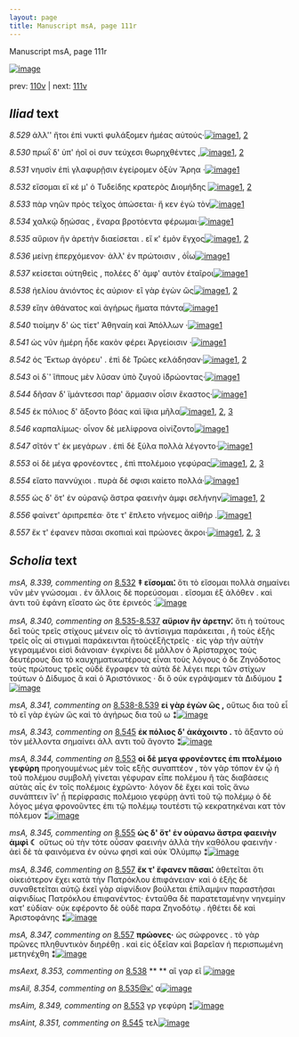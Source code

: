 ```yaml
---
layout: page
title: Manuscript msA, page 111r
---
```


Manuscript msA, page 111r

[![image](http://www.homermultitext.org/iipsrv?OBJ=IIP,1.0&FIF=/project/homer/pyramidal/deepzoom/hmt/vaimg/2017a/VA111RN_0112.tif&WID=100&CVT=JPEG)](http://www.homermultitext.org/ict2/?urn=urn:cite2:hmt:vaimg.2017a:VA111RN_0112)

prev:  [110v](../110v/) | next:  [111v](../111v/)

## *Iliad* text

*8.529* <a id="8.529"/> ἀλλ'' ἤτοι ἐπὶ νυκτὶ φυλάξομεν ἡμέας αὐτούς·[![image](http://www.homermultitext.org/iipsrv?OBJ=IIP,1.0&FIF=/project/homer/pyramidal/deepzoom/hmt/vaimg/2017a/VA111RN_0283.tif&RGN=0.2022,0.2269,0.4234,0.0338&WID=1000&CVT=JPEG)](http://www.homermultitext.org/ict2/?urn=urn:cite2:hmt:vaimg.2017a:VA111RN_0283@0.2022,0.2269,0.4234,0.0338)[1](#msAint_8.350), [2](#msA_8.1)

*8.530* <a id="8.530"/> πρωῒ δ' ὑπ' ἠοῖ οἱ συν τεύχεσι θωρηχθέντες ,[![image](http://www.homermultitext.org/iipsrv?OBJ=IIP,1.0&FIF=/project/homer/pyramidal/deepzoom/hmt/vaimg/2017a/VA111RN_0283.tif&RGN=0.1972,0.2487,0.4044,0.0391&WID=1000&CVT=JPEG)](http://www.homermultitext.org/ict2/?urn=urn:cite2:hmt:vaimg.2017a:VA111RN_0283@0.1972,0.2487,0.4044,0.0391)[1](#msA_8.1), [2](#msAext_8.352)

*8.531* <a id="8.531"/> νηυσὶν ἐπὶ γλαφυρῇσιν ἐγείρομεν ὀξὺν Ἄρηα ·[![image](http://www.homermultitext.org/iipsrv?OBJ=IIP,1.0&FIF=/project/homer/pyramidal/deepzoom/hmt/vaimg/2017a/VA111RN_0283.tif&RGN=0.2012,0.2735,0.4284,0.0338&WID=1000&CVT=JPEG)](http://www.homermultitext.org/ict2/?urn=urn:cite2:hmt:vaimg.2017a:VA111RN_0283@0.2012,0.2735,0.4284,0.0338)[1](#msA_8.1)

*8.532* <a id="8.532"/> εἴσομαι εἴ κέ μ' ὁ Τυδείδης κρατερὸς Διομήδης 				[![image](http://www.homermultitext.org/iipsrv?OBJ=IIP,1.0&FIF=/project/homer/pyramidal/deepzoom/hmt/vaimg/2017a/VA111RN_0283.tif&RGN=0.1872,0.29,0.4555,0.0331&WID=1000&CVT=JPEG)](http://www.homermultitext.org/ict2/?urn=urn:cite2:hmt:vaimg.2017a:VA111RN_0283@0.1872,0.29,0.4555,0.0331)[1](#msA_8.339), [2](#msA_8.1)

*8.533* <a id="8.533"/> πὰρ νηῶν πρὸς τεῖχος ἀπώσεται· ἤ κεν ἐγὼ τὸν[![image](http://www.homermultitext.org/iipsrv?OBJ=IIP,1.0&FIF=/project/homer/pyramidal/deepzoom/hmt/vaimg/2017a/VA111RN_0283.tif&RGN=0.2002,0.3095,0.4244,0.0323&WID=1000&CVT=JPEG)](http://www.homermultitext.org/ict2/?urn=urn:cite2:hmt:vaimg.2017a:VA111RN_0283@0.2002,0.3095,0.4244,0.0323)[1](#msA_8.1)

*8.534* <a id="8.534"/> χαλκῷ δῃώσας , ἔναρα βροτόεντα φέρωμαι·[![image](http://www.homermultitext.org/iipsrv?OBJ=IIP,1.0&FIF=/project/homer/pyramidal/deepzoom/hmt/vaimg/2017a/VA111RN_0283.tif&RGN=0.1982,0.3298,0.4364,0.0338&WID=1000&CVT=JPEG)](http://www.homermultitext.org/ict2/?urn=urn:cite2:hmt:vaimg.2017a:VA111RN_0283@0.1982,0.3298,0.4364,0.0338)[1](#msA_8.1)

*8.535* <a id="8.535"/> αὔριον ἣν ἀρετὴν διαείσεται . εἴ κ' ἐμὸν ἔγχος[![image](http://www.homermultitext.org/iipsrv?OBJ=IIP,1.0&FIF=/project/homer/pyramidal/deepzoom/hmt/vaimg/2017a/VA111RN_0283.tif&RGN=0.1862,0.3479,0.4214,0.0346&WID=1000&CVT=JPEG)](http://www.homermultitext.org/ict2/?urn=urn:cite2:hmt:vaimg.2017a:VA111RN_0283@0.1862,0.3479,0.4214,0.0346)[1](#msA_8.1), [2](#msAil_8.354)

*8.536* <a id="8.536"/> μείνῃ ἐπερχόμενον· ἀλλ' ἐν πρώτοισιν , ὀΐω[![image](http://www.homermultitext.org/iipsrv?OBJ=IIP,1.0&FIF=/project/homer/pyramidal/deepzoom/hmt/vaimg/2017a/VA111RN_0283.tif&RGN=0.1862,0.3651,0.4214,0.0346&WID=1000&CVT=JPEG)](http://www.homermultitext.org/ict2/?urn=urn:cite2:hmt:vaimg.2017a:VA111RN_0283@0.1862,0.3651,0.4214,0.0346)[1](#msA_8.1)

*8.537* <a id="8.537"/> κείσεται οὐτηθεὶς , πολέες δ' ἀμφ' αυτὸν ἑταῖροι[![image](http://www.homermultitext.org/iipsrv?OBJ=IIP,1.0&FIF=/project/homer/pyramidal/deepzoom/hmt/vaimg/2017a/VA111RN_0283.tif&RGN=0.1852,0.3854,0.4214,0.0346&WID=1000&CVT=JPEG)](http://www.homermultitext.org/ict2/?urn=urn:cite2:hmt:vaimg.2017a:VA111RN_0283@0.1852,0.3854,0.4214,0.0346)[1](#msA_8.1)

*8.538* <a id="8.538"/> ἠελίου ἀνιόντος ἐς αύριον· εἲ γὰρ ἐγὼν ὣς[![image](http://www.homermultitext.org/iipsrv?OBJ=IIP,1.0&FIF=/project/homer/pyramidal/deepzoom/hmt/vaimg/2017a/VA111RN_0283.tif&RGN=0.1852,0.4035,0.4094,0.0368&WID=1000&CVT=JPEG)](http://www.homermultitext.org/ict2/?urn=urn:cite2:hmt:vaimg.2017a:VA111RN_0283@0.1852,0.4035,0.4094,0.0368)[1](#msAext_8.353), [2](#msA_8.1)

*8.539* <a id="8.539"/> εἴην ἀθάνατος καὶ ἀγήρως ἤματα πάντα[![image](http://www.homermultitext.org/iipsrv?OBJ=IIP,1.0&FIF=/project/homer/pyramidal/deepzoom/hmt/vaimg/2017a/VA111RN_0283.tif&RGN=0.1852,0.4207,0.4124,0.0346&WID=1000&CVT=JPEG)](http://www.homermultitext.org/ict2/?urn=urn:cite2:hmt:vaimg.2017a:VA111RN_0283@0.1852,0.4207,0.4124,0.0346)[1](#msA_8.1)

*8.540* <a id="8.540"/> τιοίμην δ' ὡς τίετ' Ἀθηναίη καὶ Ἀπόλλων ·[![image](http://www.homermultitext.org/iipsrv?OBJ=IIP,1.0&FIF=/project/homer/pyramidal/deepzoom/hmt/vaimg/2017a/VA111RN_0283.tif&RGN=0.1832,0.4418,0.4154,0.0316&WID=1000&CVT=JPEG)](http://www.homermultitext.org/ict2/?urn=urn:cite2:hmt:vaimg.2017a:VA111RN_0283@0.1832,0.4418,0.4154,0.0316)[1](#msA_8.1)

*8.541* <a id="8.541"/> ὡς νῦν ἡμέρη ἧδε κακὸν φέρει Ἀργείοισιν ·[![image](http://www.homermultitext.org/iipsrv?OBJ=IIP,1.0&FIF=/project/homer/pyramidal/deepzoom/hmt/vaimg/2017a/VA111RN_0283.tif&RGN=0.1922,0.4591,0.4104,0.0346&WID=1000&CVT=JPEG)](http://www.homermultitext.org/ict2/?urn=urn:cite2:hmt:vaimg.2017a:VA111RN_0283@0.1922,0.4591,0.4104,0.0346)[1](#msA_8.1)

*8.542* <a id="8.542"/> ὁς Ἕκτωρ ἀγόρευ' . ἐπὶ 					δὲ Τρῶες κελάδησαν·[![image](http://www.homermultitext.org/iipsrv?OBJ=IIP,1.0&FIF=/project/homer/pyramidal/deepzoom/hmt/vaimg/2017a/VA111RN_0283.tif&RGN=0.1892,0.4771,0.4154,0.0353&WID=1000&CVT=JPEG)](http://www.homermultitext.org/ict2/?urn=urn:cite2:hmt:vaimg.2017a:VA111RN_0283@0.1892,0.4771,0.4154,0.0353)[1](#msA_8.1), [2](#msA_8.342)

*8.543* <a id="8.543"/> οἱ δ`' ἵ̈ππους μὲν λῦσαν ὑπὸ ζυγοῦ ἱ̈δρώοντας·[![image](http://www.homermultitext.org/iipsrv?OBJ=IIP,1.0&FIF=/project/homer/pyramidal/deepzoom/hmt/vaimg/2017a/VA111RN_0283.tif&RGN=0.1892,0.4959,0.4154,0.0353&WID=1000&CVT=JPEG)](http://www.homermultitext.org/ict2/?urn=urn:cite2:hmt:vaimg.2017a:VA111RN_0283@0.1892,0.4959,0.4154,0.0353)[1](#msA_8.1)

*8.544* <a id="8.544"/> δῆσαν δ' ϊμάντεσσι παρ' ἅρμασιν οἷσιν ἕκαστος·[![image](http://www.homermultitext.org/iipsrv?OBJ=IIP,1.0&FIF=/project/homer/pyramidal/deepzoom/hmt/vaimg/2017a/VA111RN_0283.tif&RGN=0.1832,0.5124,0.4444,0.0368&WID=1000&CVT=JPEG)](http://www.homermultitext.org/ict2/?urn=urn:cite2:hmt:vaimg.2017a:VA111RN_0283@0.1832,0.5124,0.4444,0.0368)[1](#msA_8.1)

*8.545* <a id="8.545"/> ἐκ πόλιος δ' ἄξοντο βόας καὶ ἴ̈φια μῆλα[![image](http://www.homermultitext.org/iipsrv?OBJ=IIP,1.0&FIF=/project/homer/pyramidal/deepzoom/hmt/vaimg/2017a/VA111RN_0283.tif&RGN=0.1842,0.5349,0.3884,0.0368&WID=1000&CVT=JPEG)](http://www.homermultitext.org/ict2/?urn=urn:cite2:hmt:vaimg.2017a:VA111RN_0283@0.1842,0.5349,0.3884,0.0368)[1](#msA_8.1), [2](#msAint_8.351), [3](#msA_8.343)

*8.546* <a id="8.546"/> καρπαλίμως· οἶνον δὲ μελίφρονα οἰνίζοντο[![image](http://www.homermultitext.org/iipsrv?OBJ=IIP,1.0&FIF=/project/homer/pyramidal/deepzoom/hmt/vaimg/2017a/VA111RN_0283.tif&RGN=0.1842,0.5537,0.4194,0.0391&WID=1000&CVT=JPEG)](http://www.homermultitext.org/ict2/?urn=urn:cite2:hmt:vaimg.2017a:VA111RN_0283@0.1842,0.5537,0.4194,0.0391)[1](#msA_8.1)

*8.547* <a id="8.547"/> σῖτόν τ' ἐκ μεγάρων . ἐπὶ δὲ ξύλα πολλὰ λέγοντο·[![image](http://www.homermultitext.org/iipsrv?OBJ=IIP,1.0&FIF=/project/homer/pyramidal/deepzoom/hmt/vaimg/2017a/VA111RN_0283.tif&RGN=0.1892,0.5763,0.4304,0.0338&WID=1000&CVT=JPEG)](http://www.homermultitext.org/ict2/?urn=urn:cite2:hmt:vaimg.2017a:VA111RN_0283@0.1892,0.5763,0.4304,0.0338)[1](#msA_8.1)

*8.553* <a id="8.553"/> οἱ δὲ μέγα φρονέοντες , ἐπὶ πτολέμοιο γεφύρας[![image](http://www.homermultitext.org/iipsrv?OBJ=IIP,1.0&FIF=/project/homer/pyramidal/deepzoom/hmt/vaimg/2017a/VA111RN_0283.tif&RGN=0.1842,0.6153,0.4284,0.0353&WID=1000&CVT=JPEG)](http://www.homermultitext.org/ict2/?urn=urn:cite2:hmt:vaimg.2017a:VA111RN_0283@0.1842,0.6153,0.4284,0.0353)[1](#msA_8.1), [2](#msA_8.344), [3](#msAim_8.349)

*8.554* <a id="8.554"/> εἴατο παννύχιοι . πυρὰ δέ σφισι καίετο πολλά·[![image](http://www.homermultitext.org/iipsrv?OBJ=IIP,1.0&FIF=/project/homer/pyramidal/deepzoom/hmt/vaimg/2017a/VA111RN_0283.tif&RGN=0.1842,0.6349,0.4204,0.0316&WID=1000&CVT=JPEG)](http://www.homermultitext.org/ict2/?urn=urn:cite2:hmt:vaimg.2017a:VA111RN_0283@0.1842,0.6349,0.4204,0.0316)[1](#msA_8.1)

*8.555* <a id="8.555"/> ὡς δ' ὅτ' ἐν οὐρανῷ ἄστρα φαεινὴν ἀμφι σελήνην[![image](http://www.homermultitext.org/iipsrv?OBJ=IIP,1.0&FIF=/project/homer/pyramidal/deepzoom/hmt/vaimg/2017a/VA111RN_0283.tif&RGN=0.1722,0.6536,0.4595,0.0331&WID=1000&CVT=JPEG)](http://www.homermultitext.org/ict2/?urn=urn:cite2:hmt:vaimg.2017a:VA111RN_0283@0.1722,0.6536,0.4595,0.0331)[1](#msA_8.1), [2](#msA_8.345)

*8.556* <a id="8.556"/> φαίνετ' ἀριπρεπέα· ὅτε τ' ἔπλετο νήνεμος αἰθήρ .[![image](http://www.homermultitext.org/iipsrv?OBJ=IIP,1.0&FIF=/project/homer/pyramidal/deepzoom/hmt/vaimg/2017a/VA111RN_0283.tif&RGN=0.1852,0.6702,0.4464,0.0376&WID=1000&CVT=JPEG)](http://www.homermultitext.org/ict2/?urn=urn:cite2:hmt:vaimg.2017a:VA111RN_0283@0.1852,0.6702,0.4464,0.0376)[1](#msA_8.1)

*8.557* <a id="8.557"/> ἔκ τ' έφανεν πᾶσαι σκοπιαὶ καὶ πρώονες ἄκροι·[![image](http://www.homermultitext.org/iipsrv?OBJ=IIP,1.0&FIF=/project/homer/pyramidal/deepzoom/hmt/vaimg/2017a/VA111RN_0283.tif&RGN=0.1592,0.689,0.4665,0.0398&WID=1000&CVT=JPEG)](http://www.homermultitext.org/ict2/?urn=urn:cite2:hmt:vaimg.2017a:VA111RN_0283@0.1592,0.689,0.4665,0.0398)[1](#msA_8.346), [2](#msA_8.1), [3](#msA_8.347)

## *Scholia* text

*msA, 8.339, commenting on* [8.532](#8.532)  <a id="msA_8.339"/> **‡ εἴσομαι⁚** ὅτι τὸ εἴσομαι πολλὰ σημαίνει νῦν μὲν γνώσομαι . ἐν ἄλλοις δὲ πορεύσομαι . εἴσομαι ἐξ ἁλόθεν . καὶ ἀντι τοῦ ἐφάνη εἴσατο ὡς ὅτε ἐρινεός ⁚[![image](http://www.homermultitext.org/iipsrv?OBJ=IIP,1.0&FIF=/project/homer/pyramidal/deepzoom/hmt/vaimg/2017a/VA111RN_0283.tif&RGN=0.1948,0.1213,0.6356,0.0368&WID=1000&CVT=JPEG)](http://www.homermultitext.org/ict2/?urn=urn:cite2:hmt:vaimg.2017a:VA111RN_0283@0.1948,0.1213,0.6356,0.0368)

*msA, 8.340, commenting on* [8.535-8.537](#8.535-8.537)  <a id="msA_8.340"/> **αὔριον ἣν ἀρετην⁚** ὅτι ἡ τούτους δεῖ τοὺς τρεῖς στίχους μένειν οἷς τὸ ἀντίσιγμα παράκειται , ἢ τοὺς ἑξῆς τρεῖς οἷς αἱ στιγμαὶ παράκεινται ἢτοὺςἑξῆςτρεῖς · εἰς γὰρ τὴν αὐτὴν γεγραμμένοι εἰσὶ διάνοιαν· ἐγκρίνει δὲ μᾶλλον ὁ Ἀρίσταρχος τοὺς δευτέρους δια τὸ καυχηματικωτέρους εἶναι τοὺς λόγους ὁ δε Ζηνόδοτος τοὺς πρώτους τρεῖς οὐδὲ ἔγραφεν τὰ αὐτὰ δὲ λέγει περι τῶν στίχων τούτων ὁ Δίδυμος ἃ καὶ ὁ Ἀριστόνικος · δι ὃ οὐκ εγράψαμεν τὰ Διδύμου ⁑[![image](http://www.homermultitext.org/iipsrv?OBJ=IIP,1.0&FIF=/project/homer/pyramidal/deepzoom/hmt/vaimg/2017a/VA111RN_0283.tif&RGN=0.1948,0.1436,0.6401,0.0774&WID=1000&CVT=JPEG)](http://www.homermultitext.org/ict2/?urn=urn:cite2:hmt:vaimg.2017a:VA111RN_0283@0.1948,0.1436,0.6401,0.0774)

*msA, 8.341, commenting on* [8.538-8.539](#8.538-8.539)  <a id="msA_8.341"/> **εἰ γὰρ ἐγὼν ὣς ,** οὕτως δια τοῦ εἶ τὸ εἲ γὰρ ἐγὼν ὥς καὶ τὸ ἀγήρως δια τοῦ ω ⁑[![image](http://www.homermultitext.org/iipsrv?OBJ=IIP,1.0&FIF=/project/homer/pyramidal/deepzoom/hmt/vaimg/2017a/VA111RN_0283.tif&RGN=0.6182,0.4189,0.217,0.0368&WID=1000&CVT=JPEG)](http://www.homermultitext.org/ict2/?urn=urn:cite2:hmt:vaimg.2017a:VA111RN_0283@0.6182,0.4189,0.217,0.0368)

*msA, 8.343, commenting on* [8.545](#8.545)  <a id="msA_8.343"/> **ἐκ πόλιος δ' ἀκάχοιντο .** τὸ ἄξαντο οὐ τὸν μέλλοντα σημαίνει ἀλλ αντι τοῦ ἄγοντο ⁑[![image](http://www.homermultitext.org/iipsrv?OBJ=IIP,1.0&FIF=/project/homer/pyramidal/deepzoom/hmt/vaimg/2017a/VA111RN_0283.tif&RGN=0.6141,0.5046,0.2015,0.0445&WID=1000&CVT=JPEG)](http://www.homermultitext.org/ict2/?urn=urn:cite2:hmt:vaimg.2017a:VA111RN_0283@0.6141,0.5046,0.2015,0.0445)

*msA, 8.344, commenting on* [8.553](#8.553)  <a id="msA_8.344"/> **οἱ δὲ μεγα φρονέοντες ἐπι πτολέμοιο γεφύρη** προηγουμένως μὲν τοῖς εξῆς συναπτέον , τὸν γὰρ τόπον ἐν ᾧ ἡ τοῦ πολέμου συμβολῆ γίνεται γέφυραν εἶπε πολέμου ἢ τὰς διαβάσεις αὐτὰς αἷς ἐν τοῖς πολέμοις ἐχρῶντο· λόγον δὲ ἔχει καὶ τοῖς ἄνω συνάπτειν ἵν' ᾖ περίφρασις πολέμοιο γεφύρῃ ἀντὶ τοῦ τῷ πολέμῳ ὁ δὲ λόγος μέγα φρονοῦντες ἐπι τῷ πολέμῳ τουτέστι τῷ κεκρατηκέναι κατ τὸν πόλεμον ⁑[![image](http://www.homermultitext.org/iipsrv?OBJ=IIP,1.0&FIF=/project/homer/pyramidal/deepzoom/hmt/vaimg/2017a/VA111RN_0283.tif&RGN=0.6182,0.5428,0.2074,0.1866&WID=1000&CVT=JPEG)](http://www.homermultitext.org/ict2/?urn=urn:cite2:hmt:vaimg.2017a:VA111RN_0283@0.6182,0.5428,0.2074,0.1866)

*msA, 8.345, commenting on* [8.555](#8.555)  <a id="msA_8.345"/> **ὡς δ' ὅτ' ἐν οὐρανω ἄστρα φαεινὴν ἀμφὶ ☾** οὕτως οὐ τὴν τότε οὖσαν φαεινήν ἀλλὰ τὴν καθόλου φαεινήν · ἀεὶ δὲ τὰ φαινόμενα ἐν οὐνω φησὶ καὶ οὐκ Ὀλύμπῳ ⁑[![image](http://www.homermultitext.org/iipsrv?OBJ=IIP,1.0&FIF=/project/homer/pyramidal/deepzoom/hmt/vaimg/2017a/VA111RN_0283.tif&RGN=0.1709,0.7237,0.6293,0.0497&WID=1000&CVT=JPEG)](http://www.homermultitext.org/ict2/?urn=urn:cite2:hmt:vaimg.2017a:VA111RN_0283@0.1709,0.7237,0.6293,0.0497)

*msA, 8.346, commenting on* [8.557](#8.557)  <a id="msA_8.346"/> **ἔκ τ' ἔφανεν πᾶσαι⁚** ἀθετεῖται ὅτι οἰκειότερον ἔχει κατὰ τὴν Πατρόκλου ἐπιφάνειαν· καὶ ὁ ἑξῆς δὲ συναθετεῖται αὐτῷ ἐκεῖ γὰρ αἰφνίδιον βούλεται ἐπίλαμψιν παραστῆσαι αἰφνιδίως Πατρόκλου ἐπιφανέντος· ἐνταῦθα δὲ παρατεταμένην νηνεμίην κατ' εὐδίαν· οὐκ εφέροντο δὲ οὐδὲ παρα Ζηνοδότῳ . ἠθέτει δὲ καὶ Ἀριστοφάνης ⁑[![image](http://www.homermultitext.org/iipsrv?OBJ=IIP,1.0&FIF=/project/homer/pyramidal/deepzoom/hmt/vaimg/2017a/VA111RN_0283.tif&RGN=0.1836,0.7542,0.6248,0.0718&WID=1000&CVT=JPEG)](http://www.homermultitext.org/ict2/?urn=urn:cite2:hmt:vaimg.2017a:VA111RN_0283@0.1836,0.7542,0.6248,0.0718)

*msA, 8.347, commenting on* [8.557](#8.557)  <a id="msA_8.347"/> **πρώονες·** ὡς σώφρονες . τὸ γὰρ πρῶνες πληθυντικὸν διηρέθῃ . καὶ εἰς ὀξεῖαν καὶ βαρεῖαν ἡ περισπωμένη μετηνέχθη ⁑[![image](http://www.homermultitext.org/iipsrv?OBJ=IIP,1.0&FIF=/project/homer/pyramidal/deepzoom/hmt/vaimg/2017a/VA111RN_0283.tif&RGN=0.1784,0.8119,0.651,0.0311&WID=1000&CVT=JPEG)](http://www.homermultitext.org/ict2/?urn=urn:cite2:hmt:vaimg.2017a:VA111RN_0283@0.1784,0.8119,0.651,0.0311)

*msAext, 8.353, commenting on* [8.538](#8.538)  <a id="msAext_8.353"/> **				 			** 				 αἲ γαρ εῖ 			[![image](http://www.homermultitext.org/iipsrv?OBJ=IIP,1.0&FIF=/project/homer/pyramidal/deepzoom/hmt/vaimg/2017a/VA111RN_0283.tif&RGN=0.8829,0.417,0.037,0.0248&WID=1000&CVT=JPEG)](http://www.homermultitext.org/ict2/?urn=urn:cite2:hmt:vaimg.2017a:VA111RN_0283@0.8829,0.417,0.037,0.0248)

*msAil, 8.354, commenting on* [8.535@κ'](#8.535@κ')  <a id="msAil_8.354"/> α[![image](http://www.homermultitext.org/iipsrv?OBJ=IIP,1.0&FIF=/project/homer/pyramidal/deepzoom/hmt/vaimg/2017a/VA111RN_0283.tif&RGN=0.4755,0.3539,0.016,0.0105&WID=1000&CVT=JPEG)](http://www.homermultitext.org/ict2/?urn=urn:cite2:hmt:vaimg.2017a:VA111RN_0283@0.4755,0.3539,0.016,0.0105)

*msAim, 8.349, commenting on* [8.553](#8.553)  <a id="msAim_8.349"/> γρ γεφύρη ⁑[![image](http://www.homermultitext.org/iipsrv?OBJ=IIP,1.0&FIF=/project/homer/pyramidal/deepzoom/hmt/vaimg/2017a/VA111RN_0283.tif&RGN=0.5966,0.6243,0.037,0.0331&WID=1000&CVT=JPEG)](http://www.homermultitext.org/ict2/?urn=urn:cite2:hmt:vaimg.2017a:VA111RN_0283@0.5966,0.6243,0.037,0.0331)

*msAint, 8.351, commenting on* [8.545](#8.545)  <a id="msAint_8.351"/> τελ[![image](http://www.homermultitext.org/iipsrv?OBJ=IIP,1.0&FIF=/project/homer/pyramidal/deepzoom/hmt/vaimg/2017a/VA111RN_0283.tif&RGN=0.1441,0.5417,0.023,0.0158&WID=1000&CVT=JPEG)](http://www.homermultitext.org/ict2/?urn=urn:cite2:hmt:vaimg.2017a:VA111RN_0283@0.1441,0.5417,0.023,0.0158)